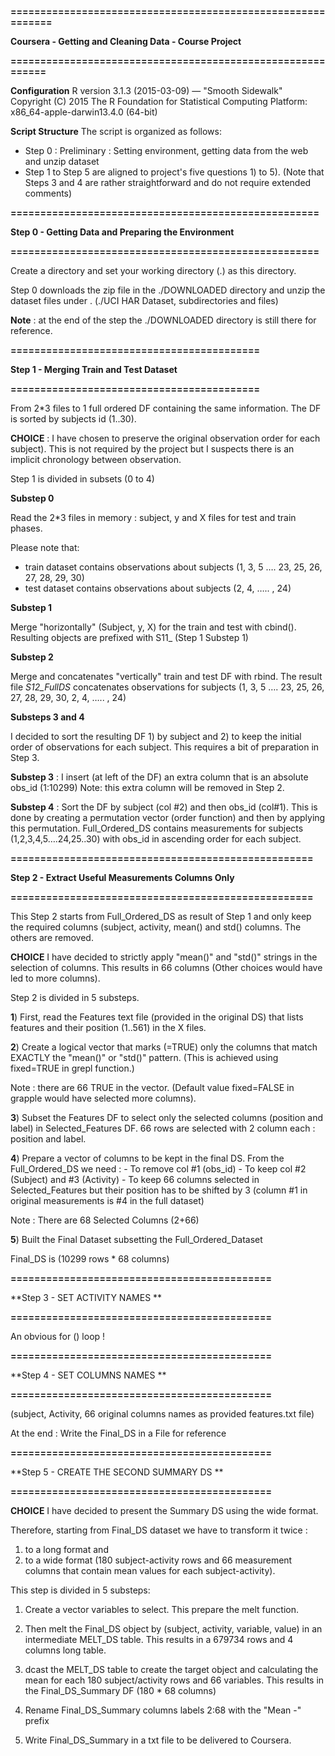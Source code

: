 **============================================================**

**Coursera - Getting and Cleaning Data - Course Project**

**===========================================================**

**Configuration**
R version 3.1.3 (2015-03-09) — "Smooth Sidewalk"
Copyright (C) 2015 The R Foundation for Statistical Computing
Platform: x86_64-apple-darwin13.4.0 (64-bit)

**Script Structure**
The script is organized as follows:
- Step 0 : Preliminary : Setting environment, getting data from the web and unzip dataset
- Step 1 to Step 5 are aligned to project's five questions 1) to 5). (Note that Steps 3 and 4 are rather straightforward and do not require extended comments)

**====================================================**

**Step 0 - Getting Data and Preparing the Environment**

**====================================================**

Create a directory and set your working directory (.) as this directory.

Step 0 downloads the zip file in the ./DOWNLOADED directory and unzip the dataset files under . (./UCI HAR Dataset, subdirectories and files)

**Note** : at the end of the step the ./DOWNLOADED directory is still there for reference.   

**==========================================**

**Step 1 - Merging Train and Test Dataset** 

**==========================================**

From 2*3 files to 1 full ordered DF containing the same information. The DF is sorted by subjects id (1..30).

**CHOICE** : I have chosen to preserve the original observation order for each subject). This is not required by the project but I suspects there is an implicit chronology between observation.

Step 1 is divided in subsets (0 to 4)

**Substep 0**

Read the 2*3 files in memory : subject, y and X files for test and train phases.

Please note that:
   - train dataset contains observations about subjects (1, 3, 5 …. 23, 25, 26, 27, 28, 29, 30)
   - test dataset contains observations about subjects (2, 4, ….. , 24)

**Substep 1**

Merge "horizontally" (Subject, y, X) for the train and test with cbind(). Resulting objects are prefixed with S11_ (Step 1 Substep 1)

**Substep 2**

Merge and concatenates "vertically" train and test DF with rbind.
The result file *S12_FullDS* concatenates observations for subjects (1, 3, 5 …. 23, 25, 26, 27, 28, 29, 30, 2, 4, ….. , 24) 

**Substeps 3 and 4**

I decided to sort the resulting DF 1) by subject and 2) to keep the initial order of observations for each subject. This requires a bit of preparation in Step 3.

**Substep 3** : I insert (at left of the DF) an extra column that is an absolute obs_id (1:10299)
Note: this extra column will be removed in Step 2.

**Substep 4** : Sort the DF by subject (col #2) and then  obs_id (col#1). This is done by creating a permutation vector (order function) and then by applying this permutation.
Full_Ordered_DS contains measurements for subjects (1,2,3,4,5….24,25..30) with obs_id in ascending order for each subject.

**===================================================**

**Step 2 - Extract Useful Measurements Columns Only** 

**===================================================**

This Step 2 starts from Full_Ordered_DS as result of Step 1 and only keep the required columns (subject, activity, mean() and std() columns. The others are removed.

**CHOICE** I have decided to strictly apply "mean()" and "std()" strings in the selection of columns. This results in 66 columns (Other choices would have led to more columns).

Step 2 is divided in 5 substeps.
  
**1**)
First, read the Features text file (provided in the original DS) that lists features and their position (1..561) in the X files.

**2**)
Create a logical vector that marks (=TRUE) only the columns that match EXACTLY the "mean()" or "std()" pattern. (This is achieved using fixed=TRUE in grepl function.)

Note : there are 66 TRUE in the vector. (Default value fixed=FALSE in grapple would have selected more columns).

**3**)
Subset the Features DF to select only the selected columns (position and label) in Selected_Features DF. 66 rows are selected with 2 column each : position and label.

**4**)
Prepare a vector of columns to be kept in the final DS.
From the Full_Ordered_DS we need :
		- To remove col #1 (obs_id)
		- To keep col #2 (Subject) and #3 (Activity)
		- To keep 66 columns selected in Selected_Features but their position has to be shifted by 3 (column #1 in original measurements is #4 in the full dataset)

Note : There are 68 Selected Columns (2+66)

**5**)
Built the Final Dataset subsetting the Full_Ordered_Dataset

Final_DS is (10299 rows * 68 columns)

**============================================**

**Step 3 - SET ACTIVITY NAMES ** 

**============================================**

An obvious for () loop !

**============================================**

**Step 4 - SET COLUMNS NAMES ** 

**============================================**

(subject, Activity, 66 original columns names as provided features.txt file)

At the end : Write the Final_DS in a File for reference

**============================================**

**Step 5 - CREATE THE SECOND SUMMARY DS ** 

**============================================**

**CHOICE** I have decided to present the Summary DS using the wide format.

Therefore, starting from Final_DS dataset we have to transform it twice :
 
1) to a long format and 
2) to a wide format (180 subject-activity rows and 66 measurement columns that contain mean values for each subject-activity).

This step is divided in 5 substeps:

1) Create a vector variables to select. This prepare the melt function.

2) Then melt the Final_DS object by (subject, activity, variable, value) in an intermediate MELT_DS table. This results in a 679734 rows and 4 columns long table.

3) dcast the MELT_DS table to create the target object and calculating the mean for each 180 subject/activity rows and 66  variables. This results in the Final_DS_Summary DF (180 * 68 columns)

4) Rename Final_DS_Summary columns labels 2:68 with the "Mean -" prefix

5) Write Final_DS_Summary in a txt file to be delivered to Coursera.







